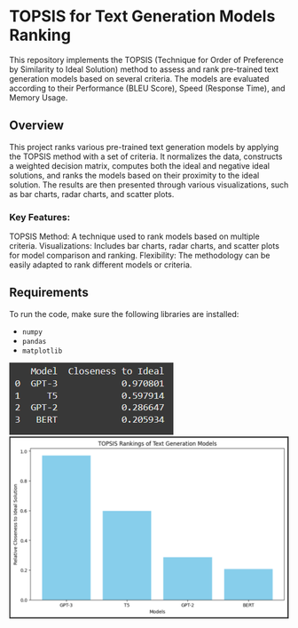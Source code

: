 # TOPSIS for Text Generation Models Ranking

This repository implements the TOPSIS (Technique for Order of Preference by Similarity to Ideal Solution) method to assess and rank pre-trained text generation models based on several criteria. The models are evaluated according to their Performance (BLEU Score), Speed (Response Time), and Memory Usage.

## Overview

This project ranks various pre-trained text generation models by applying the TOPSIS method with a set of criteria. It normalizes the data, constructs a weighted decision matrix, computes both the ideal and negative ideal solutions, and ranks the models based on their proximity to the ideal solution. The results are then presented through various visualizations, such as bar charts, radar charts, and scatter plots.


### Key Features:
TOPSIS Method: A technique used to rank models based on multiple criteria.
Visualizations: Includes bar charts, radar charts, and scatter plots for model comparison and ranking.
Flexibility: The methodology can be easily adapted to rank different models or criteria.
## Requirements

To run the code, make sure the following libraries are installed:

- `numpy`
- `pandas`
- `matplotlib`

<img src="https://github.com/ayu-shiirathore/Topsis-for-pretrained-models-of-text-generation/blob/main/Screenshot%202025-02-02%20212220.png" alt="Sample Image" />
<img src="https://github.com/ayu-shiirathore/Topsis-for-pretrained-models-of-text-generation/blob/main/Screenshot%202025-02-02%20212201.png" alt="Sample Image" />
